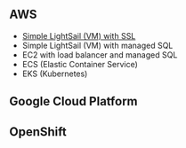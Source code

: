 ## AWS

- [Simple LightSail (VM) with SSL](/documentation/#/deployment/cloud/lightsail-simple)
- Simple LightSail (VM) with managed SQL
- EC2 with load balancer and managed SQL
- ECS (Elastic Container Service)
- EKS (Kubernetes)

## Google Cloud Platform

## OpenShift